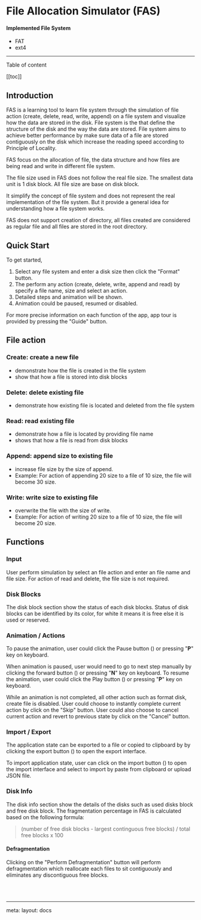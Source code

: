 <script setup lang="ts">
useHead({
  title: 'FAS - Docs',
})
</script>

# File Allocation Simulator (FAS)
#### Implemented File System
  - <router-link class="hover:text-blue-500 !text-blue-6" to="/docs/fat">FAT</router-link>
  - <router-link class="hover:text-blue-500 !text-blue-6" to="/docs/ext4">ext4</router-link>

<hr>
Table of content

  [[toc]]

## Introduction

FAS is a learning tool to learn file system through the simulation of file action (create, delete, read, write, append) on a file system and visualize how the data are stored in the disk. File system is the that define the structure of the disk and the way the data are stored. File system aims to achieve better performance by make sure data of a file are stored contiguously on the disk which increase the reading speed according to Principle of Locality.

FAS focus on the allocation of file, the data structure and how files are being read and write in different file system.

The file size used in FAS does not follow the real file size. The smallest data unit is 1 disk block. All file size are base on disk block.

It simplify the concept of file system and does not represent the real implementation of the file system. But it provide a general idea for understanding how a file system works. 

FAS does not support creation of directory, all files created are considered as regular file and all files are stored in the root directory.

## Quick Start

To get started, 
1. Select any file system and enter a disk size then click the "Format" button.
2. The perform any action (create, delete, write, append and read) by specify a file name, size and select an action.
3. Detailed steps and animation will be shown.
4. Animation could be paused, resumed or disabled.

For more precise information on each function of the app, app tour is provided by pressing the "Guide" button.

## File action
### Create: create a new file
- demonstrate how the file is created in the file system
- show that how a file is stored into disk blocks
  
### Delete: delete existing file
- demonstrate how existing file is located and deleted from the file system
  
### Read: read existing file
- demonstrate how a file is located by providing file name
- shows that how a file is read from disk blocks

### Append: append size to existing file
- increase file size by the size of append.
- Example: For action of appending 20 size to a file of 10 size, the file will become 30 size.
  
### Write: write size to existing file
- overwrite the file with the size of write.
- Example: For action of writing 20 size to a file of 10 size, the file will become 20 size.

## Functions

### Input
User perform simulation by select an file action and enter an file name and file size. For action of read and delete, the file size is not required. 

### Disk Blocks
The disk block section show the status of each disk blocks. Status of disk blocks can be identified by its color, for white it means it is free else it is used or reserved.

### Animation / Actions
To pause the animation, user could click the Pause button (<span class="i-ic:round-pause-circle inline-block align-sub" />) or pressing "**P**" key on keyboard. 

When animation is paused, user would need to go to next step manually by clicking the forward button (<span class="i-fluent:fast-forward-16-filled inline-block align-sub"/>) or pressing "**N**" key on keyboard. To resume the animation, user could click the Play button (<span class="i-ic:round-play-circle inline-block align-sub" />) or pressing "**P**" key on keyboard. 

While an animation is not completed, all other action such as format disk, create file is disabled. User could choose to instantly complete current action by click on the "Skip" button. User could also choose to cancel current action and revert to previous state by click on the "Cancel" button.

### Import / Export

The application state can be exported to a file or copied to clipboard by by clicking the export button (<span class="i-carbon:export icon-btn"></span>) to open the export interface.

To import application state, user can click on the import button (<span class="i-mdi:database-import icon-btn"></span>) to open the import interface and select to import by paste from clipboard or upload JSON file.

### Disk Info

The disk info section show the details of the disks such as used disks block and free disk block. The fragmentation percentage in FAS is calculated based on the following formula: 
  > (number of free disk blocks - largest continguous free blocks) /  total free blocks x 100


#### Defragmentation

Clicking on the "Perform Defragmentation" button will perform defragmentation which reallocate each files to sit contiguously and eliminates any discontiguous free blocks.



<br>
<br>
<hr>
<route lang="yaml">
meta:
  layout: docs
</route>
